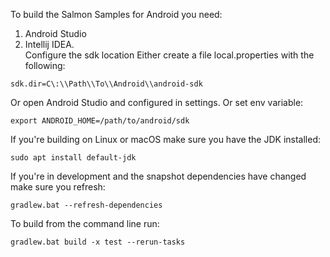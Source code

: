 To build the Salmon Samples for Android you need:  
1. Android Studio  
2. Intellij IDEA.  
Configure the sdk location
Either create a file local.properties with the following:
```
sdk.dir=C\:\\Path\\To\\Android\\android-sdk
```
Or open Android Studio and configured in settings.
Or set env variable:
```
export ANDROID_HOME=/path/to/android/sdk
```

If you're building on Linux or macOS make sure you have the JDK installed:
```
sudo apt install default-jdk
```

If you're in development and the snapshot dependencies have changed make sure you refresh:
```
gradlew.bat --refresh-dependencies
```

To build from the command line run:  
```
gradlew.bat build -x test --rerun-tasks    
```

